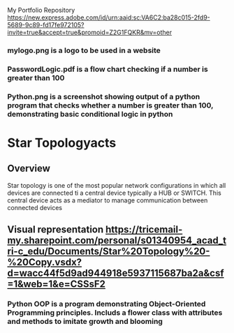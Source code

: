My Portfolio Repository 
https://new.express.adobe.com/id/urn:aaid:sc:VA6C2:ba28c015-2fd9-5689-9c89-fd17fe972105?invite=true&accept=true&promoid=Z2G1FQKR&mv=other
### mylogo.png is a logo to be used in a website
### PasswordLogic.pdf is a flow chart checking if a number is greater than 100
### Python.png is a screenshot showing output of a python program that checks whether a number is greater than 100, demonstrating basic conditional logic in python

# Star Topologyacts 
## Overview
Star topology is one of the most popular network configurations in which all devices are connected ti a central device typically a HUB or SWITCH. This central device acts as a mediator to manage communication between connected devices
## Visual representation https://tricemail-my.sharepoint.com/personal/s01340954_acad_tri-c_edu/Documents/Star%20Topology%20-%20Copy.vsdx?d=wacc44f5d9ad944918e5937115687ba2a&csf=1&web=1&e=CSSsF2
### Python OOP is a program demonstrating Object-Oriented Programming principles. Includs a flower class with attributes and methods to imitate growth and blooming
